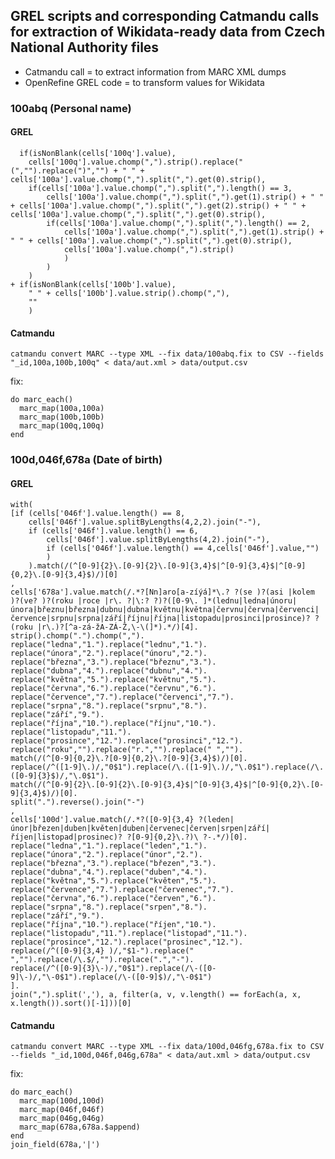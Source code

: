 ## GREL scripts and corresponding Catmandu calls for extraction of Wikidata-ready data from Czech National Authority files

* Catmandu call = to extract information from MARC XML dumps
* OpenRefine GREL code = to transform values for Wikidata

### 100abq (Personal name)
#### GREL
```
  if(isNonBlank(cells['100q'].value),
	cells['100q'].value.chomp(",").strip().replace("(","").replace(")","") + " " + cells['100a'].value.chomp(",").split(",").get(0).strip(),
	if(cells['100a'].value.chomp(",").split(",").length() == 3,
		cells['100a'].value.chomp(",").split(",").get(1).strip() + " " + cells['100a'].value.chomp(",").split(",").get(2).strip() + " " + cells['100a'].value.chomp(",").split(",").get(0).strip(),
		if(cells['100a'].value.chomp(",").split(",").length() == 2,
			cells['100a'].value.chomp(",").split(",").get(1).strip() + " " + cells['100a'].value.chomp(",").split(",").get(0).strip(),
			cells['100a'].value.chomp(",").strip()
			)
		)
	)	
+ if(isNonBlank(cells['100b'].value),
	" " + cells['100b'].value.strip().chomp(","),
	""
	)
```

#### Catmandu

`catmandu convert MARC --type XML --fix data/100abq.fix to CSV --fields "_id,100a,100b,100q" < data/aut.xml > data/output.csv`

fix:
```
do marc_each()
  marc_map(100a,100a)
  marc_map(100b,100b)
  marc_map(100q,100q)
end
```
  
### 100d,046f,678a (Date of birth)
  
#### GREL

```
with(
[if (cells['046f'].value.length() == 8,
	cells['046f'].value.splitByLengths(4,2,2).join("-"),
	if (cells['046f'].value.length() == 6,
		cells['046f'].value.splitByLengths(4,2).join("-"),
		if (cells['046f'].value.length() == 4,cells['046f'].value,"")
		)
	).match(/(^[0-9]{2}\.[0-9]{2}\.[0-9]{3,4}$|^[0-9]{3,4}$|^[0-9]{0,2}\.[0-9]{3,4}$)/)[0]
,
cells['678a'].value.match(/.*?[Nn]aro[a-zíýá]*\.? ?(se )?(asi |kolem )?(ve? )?(roku |roce |r\. ?|\:? ?)?([0-9\. ]*(lednu|ledna|únoru|února|březnu|března|dubnu|dubna|květnu|května|červnu|června|červenci|července|srpnu|srpna|září|říjnu|října|listopadu|prosinci|prosince)? ?(roku |r\.)?[^a-zá-žA-ZÁ-Ž,\-\(]*).*/)[4].
strip().chomp(".").chomp(",").
replace("ledna","1.").replace("lednu","1.").
replace("února","2.").replace("únoru","2.").
replace("března","3.").replace("březnu","3.").
replace("dubna","4.").replace("dubnu","4.").
replace("května","5.").replace("květnu","5.").
replace("června","6.").replace("červnu","6.").
replace("července","7.").replace("červenci","7.").
replace("srpna","8.").replace("srpnu","8.").
replace("září","9.").
replace("října","10.").replace("říjnu","10.").
replace("listopadu","11.").
replace("prosince","12.").replace("prosinci","12.").
replace("roku","").replace("r.","").replace(" ","").
match(/(^[0-9]{0,2}\.?[0-9]{0,2}\.?[0-9]{3,4}$)/)[0].
replace(/^([1-9]\.)/,"0$1").replace(/\.([1-9]\.)/,"\.0$1").replace(/\.([0-9]{3}$)/,"\.0$1").
match(/(^[0-9]{2}\.[0-9]{2}\.[0-9]{3,4}$|^[0-9]{3,4}$|^[0-9]{0,2}\.[0-9]{3,4}$)/)[0].
split(".").reverse().join("-")
,
cells['100d'].value.match(/.*?([0-9]{3,4} ?(leden|únor|březen|duben|květen|duben|červenec|červen|srpen|září|říjen|listopad|prosinec)? ?[0-9]{0,2}\.?)\ ?-.*/)[0].
replace("ledna","1.").replace("leden","1.").
replace("února","2.").replace("únor","2.").
replace("března","3.").replace("březen","3.").
replace("dubna","4.").replace("duben","4.").
replace("května","5.").replace("květen","5.").
replace("července","7.").replace("červenec","7.").
replace("června","6.").replace("červen","6.").
replace("srpna","8.").replace("srpen","8.").
replace("září","9.").
replace("října","10.").replace("říjen","10.").
replace("listopadu","11.").replace("listopad","11.").
replace("prosince","12.").replace("prosinec","12.").
replace(/^([0-9]{3,4} )/,"$1-").replace(" ","").replace(/\.$/,"").replace(".","-").
replace(/^([0-9]{3}\-)/,"0$1").replace(/\-([0-9]\-)/,"\-0$1").replace(/\-([0-9]$)/,"\-0$1")
].
join(",").split(','), a, filter(a, v, v.length() == forEach(a, x, x.length()).sort()[-1]))[0]
```

#### Catmandu

`catmandu convert MARC --type XML --fix data/100d,046fg,678a.fix to CSV --fields "_id,100d,046f,046g,678a" < data/aut.xml > data/output.csv`

fix:
```
do marc_each()
  marc_map(100d,100d)
  marc_map(046f,046f)
  marc_map(046g,046g)  
  marc_map(678a,678a.$append)
end
join_field(678a,'|')
```
